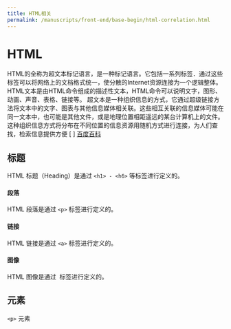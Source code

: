 ```yaml
---
title: HTML相关
permalink: /manuscripts/front-end/base-begin/html-correlation.html
---
```


# HTML

HTML的全称为超文本标记语言，是一种标记语言。它包括一系列标签．通过这些标签可以将网络上的文档格式统一，使分散的Internet资源连接为一个逻辑整体。HTML文本是由HTML命令组成的描述性文本，HTML命令可以说明文字，图形、动画、声音、表格、链接等。
超文本是一种组织信息的方式，它通过超级链接方法将文本中的文字、图表与其他信息媒体相关联。这些相互关联的信息媒体可能在同一文本中，也可能是其他文件，或是地理位置相距遥远的某台计算机上的文件。这种组织信息方式将分布在不同位置的信息资源用随机方式进行连接，为人们查找，检索信息提供方便  [ ] [百度百科](https://baike.baidu.com/item/HTML/97049)



## 标题

HTML 标题（Heading）是通过 `<h1> - <h6>` 等标签进行定义的。

#### 段落

HTML 段落是通过 `<p>` 标签进行定义的。

#### 链接
HTML 链接是通过 `<a>` 标签进行定义的。

#### 图像
HTML 图像是通过 <img> 标签进行定义的。


## 元素

`<p>` 元素